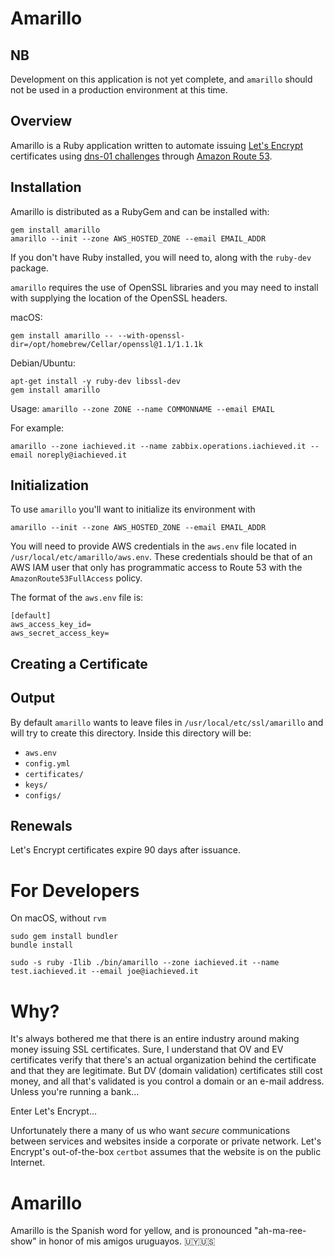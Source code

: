 # Amarillo

## NB

Development on this application is not yet complete, and `amarillo` should not be used in a production environment at this time.

## Overview

Amarillo is a Ruby application written to automate issuing [Let's Encrypt](https://letsencrypt.org/) certificates using [dns-01 challenges](https://letsencrypt.org/docs/challenge-types/#dns-01-challenge) through [Amazon Route 53](https://aws.amazon.com/route53/).

## Installation

Amarillo is distributed as a RubyGem and can be installed with:

```
gem install amarillo
amarillo --init --zone AWS_HOSTED_ZONE --email EMAIL_ADDR
```

If you don't have Ruby installed, you will need to, along with the `ruby-dev` package.

`amarillo` requires the use of OpenSSL libraries and you may need to install with supplying the location of the OpenSSL headers.

macOS:
```
gem install amarillo -- --with-openssl-dir=/opt/homebrew/Cellar/openssl@1.1/1.1.1k
```

Debian/Ubuntu:
```
apt-get install -y ruby-dev libssl-dev
gem install amarillo
```

Usage:  `amarillo --zone ZONE --name COMMONNAME --email EMAIL`

For example:

```
amarillo --zone iachieved.it --name zabbix.operations.iachieved.it --email noreply@iachieved.it
```

## Initialization

To use `amarillo` you'll want to initialize its environment with

```
amarillo --init --zone AWS_HOSTED_ZONE --email EMAIL_ADDR
```

You will need to provide AWS credentials in the `aws.env` file located in `/usr/local/etc/amarillo/aws.env`.  These credentials should be that of an AWS IAM user that only has programmatic access to Route 53 with the `AmazonRoute53FullAccess` policy.

The format of the `aws.env` file is:

```
[default]
aws_access_key_id=
aws_secret_access_key=
```
## Creating a Certificate

## Output

By default `amarillo` wants to leave files in `/usr/local/etc/ssl/amarillo` and will try to create this directory.  Inside this directory will be:

* `aws.env`
* `config.yml`
* `certificates/`
* `keys/`
* `configs/`

## Renewals

Let's Encrypt certificates expire 90 days after issuance.

# For Developers

On macOS, without `rvm`

```
sudo gem install bundler
bundle install
```

```
sudo -s ruby -Ilib ./bin/amarillo --zone iachieved.it --name test.iachieved.it --email joe@iachieved.it
```

# Why?

It's always bothered me that there is an entire industry around making money issuing SSL certificates.  Sure, I understand that OV and EV certificates verify that there's an actual organization behind the certificate and that they are legitimate.  But DV (domain validation) certificates still cost money, and all that's validated is you control a domain or an e-mail address.  Unless you're running a bank...

Enter Let's Encrypt...

Unfortunately there a many of us who want _secure_ communications between services and websites inside a corporate or private network.  Let's Encrypt's out-of-the-box `certbot` assumes that the website is on the public Internet.

# Amarillo

Amarillo is the Spanish word for yellow, and is pronounced "ah-ma-ree-show" in honor of mis amigos uruguayos.  🇺🇾🇺🇸

